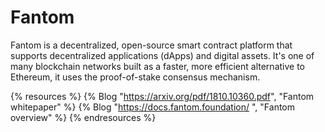 # Fantom

Fantom is a decentralized, open-source smart contract platform that supports decentralized applications (dApps) and digital assets. It's one of many blockchain networks built as a faster, more efficient alternative to Ethereum, it uses the proof-of-stake consensus mechanism.

{% resources %}
  {% Blog "https://arxiv.org/pdf/1810.10360.pdf", "Fantom whitepaper" %}
  {% Blog "https://docs.fantom.foundation/ ", "Fantom overview" %}
{% endresources %}
